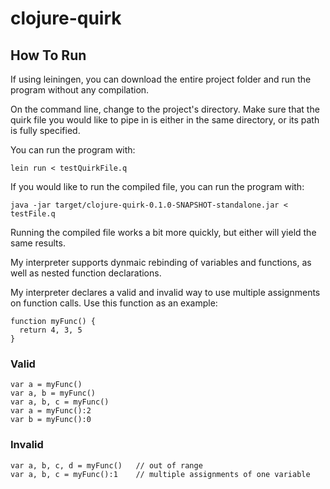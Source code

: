 # clojure-quirk

## How To Run

If using leiningen, you can download the entire project folder and run the program without any compilation.

On the command line, change to the project's directory. Make sure that the quirk file you would like to pipe in is either in the same directory, or its path is fully specified.

You can run the program with:

`lein run < testQuirkFile.q`

If you would like to run the compiled file, you can run the program with:

`java -jar target/clojure-quirk-0.1.0-SNAPSHOT-standalone.jar < testFile.q`

Running the compiled file works a bit more quickly, but either will yield the same results.

My interpreter supports dynmaic rebinding of variables and functions, as well as nested function declarations.

My interpreter declares a valid and invalid way to use multiple assignments on function calls. Use this function as an example:
```
function myFunc() {
  return 4, 3, 5
}
```
### Valid
```
var a = myFunc()
var a, b = myFunc()
var a, b, c = myFunc()
var a = myFunc():2
var b = myFunc():0
```
### Invalid

```
var a, b, c, d = myFunc()   // out of range
var a, b, c = myFunc():1    // multiple assignments of one variable
```




